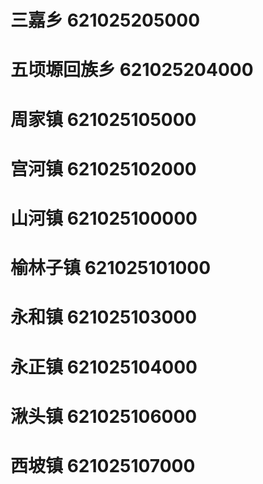 # 三嘉乡 621025205000
# 五顷塬回族乡 621025204000
# 周家镇 621025105000
# 宫河镇 621025102000
# 山河镇 621025100000
# 榆林子镇 621025101000
# 永和镇 621025103000
# 永正镇 621025104000
# 湫头镇 621025106000
# 西坡镇 621025107000
